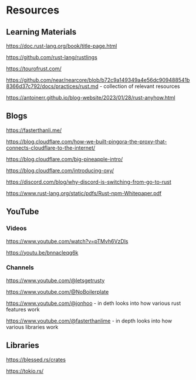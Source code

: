 # Resources

## Learning Materials

https://doc.rust-lang.org/book/title-page.html

https://github.com/rust-lang/rustlings

https://tourofrust.com/

https://github.com/near/nearcore/blob/b72c9a149349a4e56dc909488541b8366d37c792/docs/practices/rust.md - collection of relevant resources

https://antoinerr.github.io/blog-website/2023/01/28/rust-anyhow.html

## Blogs

https://fasterthanli.me/

https://blog.cloudflare.com/how-we-built-pingora-the-proxy-that-connects-cloudflare-to-the-internet/

https://blog.cloudflare.com/big-pineapple-intro/

https://blog.cloudflare.com/introducing-oxy/

https://discord.com/blog/why-discord-is-switching-from-go-to-rust

https://www.rust-lang.org/static/pdfs/Rust-npm-Whitepaper.pdf

## YouTube

### Videos

https://www.youtube.com/watch?v=pTMvh6VzDls

https://youtu.be/bnnacleqg6k


### Channels

https://www.youtube.com/@letsgetrusty

https://www.youtube.com/@NoBoilerplate

https://www.youtube.com/@jonhoo - in deth looks into how various rust features work

https://www.youtube.com/@fasterthanlime - in depth looks into how various libraries work

## Libraries

https://blessed.rs/crates

https://tokio.rs/